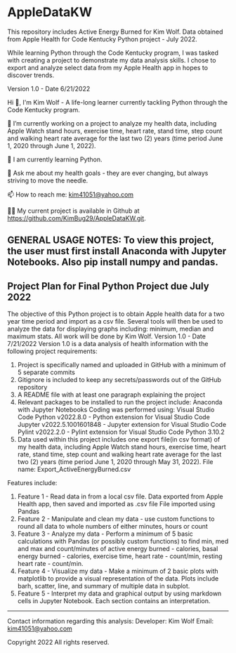 # AppleDataKW
This repository includes Active Energy Burned for Kim Wolf. Data obtained from Apple Health for Code Kentucky Python project - July 2022. 

While learning Python through the Code Kentucky program, I was tasked with creating a project to demonstrate my data analysis skills. I chose to export and analyze select data from my Apple Health app in hopes to discover trends. 

Version 1.0 - Date 6/21/2022

Hi 👋, I'm Kim Wolf - A life-long learner currently tackling Python through the Code Kentucky program.

🔭 I’m currently working on a project to analyze my health data, including Apple Watch stand hours, exercise time, heart rate, stand time, step count and walking heart rate average for the last two (2) years (time period June 1, 2020 through June 1, 2022).

🌱 I am currently learning Python.

💬 Ask me about my health goals - they are ever changing, but always striving to move the needle.

📫 How to reach me: kim41051@yahoo.com

👨‍💻 My current project is available in Github at https://github.com/KimBug29/AppleDataKW.git.

GENERAL USAGE NOTES:
To view this project, the user must first install Anaconda with Jupyter Notebooks. Also pip install numpy and pandas.
---------------------------------------------------------------------------------------
Project Plan for Final Python Project due July 2022
---------------------------------------------------------------------------------------
The objective of this Python project is to obtain Apple health data for a two year time period and import as a csv file. Several tools will then be used to analyze the data for displaying graphs including: minimum, median and maximum stats. All work will be done by Kim Wolf. 
Version 1.0 - Date 7/21/2022
Version 1.0 is a data analysis of health information with the following project requirements:
  1) Project is specifically named and uploaded in GitHub with a minimum of 5 separate commits
  2) Gitignore is included to keep any secrets/passwords out of the GitHub repository
  3) A README file with at least one paragraph explaining the project 
  4) Relevant packages to be installed to run the project include:
     Anaconda with Jupyter Notebooks 
     Coding was performed using:
      Visual Studio Code
      Python  v2022.8.0 - Python extension for Visual Studio Code
      Jupyter v2022.5.1001601848 - Jupyter extension for Visual Studio Code
      Pylint v2022.2.0 - Pylint extension for Visual Studio Code
      Python 3.10.2 
  5) Data used within this project includes one export file(in csv format) of my health data, including Apple Watch stand hours, exercise time, heart rate, stand time, step count and walking heart rate average for the last two (2) years (time period June 1, 2020 through May 31, 2022). File name: Export_ActiveEnergyBurned.csv

Features include:
  1) Feature 1 - Read data in from a local csv file. 
       Data exported from Apple Health app, then saved and imported as .csv file
          File imported using Pandas
  2) Feature 2 - Manipulate and clean my data - use custom functions to round all data to whole numbers of either minutes, hours or count
  3) Feature 3 - Analyze my data - Perform a minimum of 5 basic calculations with Pandas (or possibly custom functions) to find min, med and max and count/minutes of active energy burned - calories, basal energy burned - calories, exercise time, heart rate - count/min, resting heart rate - count/min.
  4) Feature 4 - Visualize my data - Make a minimum of 2 basic plots with matplotlib to provide a visual representation of the data. Plots include barh, scatter, line, and summary of multiple data in subplot.
  5) Feature 5 - Interpret my data and graphical output by using markdown cells in Jupyter Notebook. Each section contains an interpretation.

---------------------------------------------------------------------------------------
Contact information regarding this analysis: 
  Developer: Kim Wolf
  Email: kim41051@yahoo.com

Copyright 2022 All rights reserved.